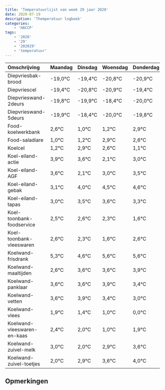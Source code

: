 ```yaml
---
title: 'Temperatuurlijst van week 29 jaar 2020'
date: 2020-07-19
description: 'Themperatuur logboek'
categories:
    - 'HACCP'
tags:
    - '2020'
    - '29'
    - '202029'
    - 'temperatuur'
---
```

|Omschrijving|Maandag|Dinsdag|Woensdag|Donderdag|Vrijdag|Zaterdag|Zondag|
|:---|:---|:---|:---|:---|:---|:---|:---|
|Diepvriesbak-brood|-19,0°C|-19,4°C|-20,8°C|-20,9°C|-19,4°C|-21,0°C|-20,8°C|
|Diepvriescel|-19,4°C|-20,8°C|-20,9°C|-19,4°C|-21,0°C|-20,8°C|-19,1°C|
|Diepvrieswand-2deurs|-19,8°C|-19,9°C|-18,4°C|-20,0°C|-19,8°C|-18,1°C|-18,4°C|
|Diepvrieswand-5deurs|-19,9°C|-18,4°C|-20,0°C|-19,8°C|-18,1°C|-18,4°C|-19,9°C|
|Food-koelwerkbank|2,6°C|1,0°C|1,2°C|2,9°C|2,6°C|1,1°C|2,0°C|
|Food-saladiare|1,0°C|1,2°C|2,9°C|2,6°C|1,1°C|2,0°C|2,5°C|
|Koelcel|1,2°C|2,9°C|2,6°C|1,1°C|2,0°C|2,5°C|2,6°C|
|Koel-eiland-actie|3,9°C|3,6°C|2,1°C|3,0°C|3,5°C|3,6°C|3,3°C|
|Koel-eiland-AGF|3,6°C|2,1°C|3,0°C|3,5°C|3,6°C|3,3°C|2,6°C|
|Koel-eiland-gebak|3,1°C|4,0°C|4,5°C|4,6°C|4,3°C|3,6°C|4,6°C|
|Koel-eiland-tapas|3,0°C|3,5°C|3,6°C|3,3°C|2,6°C|3,6°C|3,6°C|
|Koel-toonbank-foodservice|2,5°C|2,6°C|2,3°C|1,6°C|2,6°C|2,6°C|2,9°C|
|Koel-toonbank-vleeswaren|2,6°C|2,3°C|1,6°C|2,6°C|2,6°C|2,9°C|2,4°C|
|Koelwand-frisdrank|5,3°C|4,6°C|5,6°C|5,6°C|5,9°C|5,4°C|5,0°C|
|Koelwand-maaltijden|2,6°C|3,6°C|3,6°C|3,9°C|3,4°C|3,0°C|2,0°C|
|Koelwand-panklaar|3,6°C|3,6°C|3,9°C|3,4°C|3,0°C|2,0°C|2,9°C|
|Koelwand-vetten|3,6°C|3,9°C|3,4°C|3,0°C|2,0°C|2,9°C|3,6°C|
|Koelwand-vlees|1,9°C|1,4°C|1,0°C|0,0°C|0,9°C|1,6°C|2,0°C|
|Koelwand-vleeswaren-en-kaas|2,4°C|2,0°C|1,0°C|1,9°C|2,6°C|3,0°C|1,1°C|
|Koelwand-zuivel-melk|3,0°C|2,0°C|2,9°C|3,6°C|4,0°C|2,1°C|2,1°C|
|Koelwand-zuivel-toetjes|2,0°C|2,9°C|3,6°C|4,0°C|2,1°C|2,1°C|4,0°C|

## Opmerkingen


